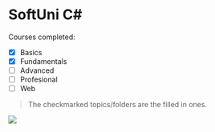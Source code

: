 # SoftUni C#

Courses completed:
- [x] Basics
- [x] Fundamentals
- [ ] Advanced
- [ ] Profesional
- [ ] Web

> The checkmarked topics/folders are the filled in ones.


<img  src="https://softuni.bg/users/profile/certificates?username=TsvetanG2"/>
